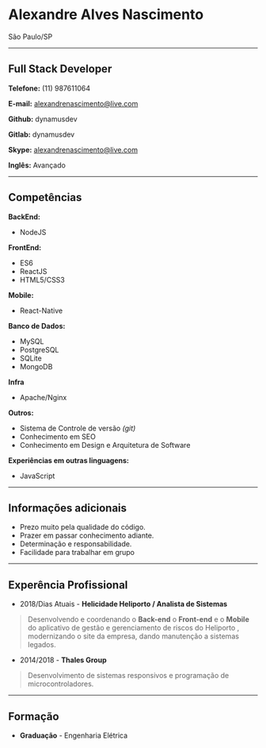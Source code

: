 # Alexandre Alves Nascimento
São Paulo/SP

---

## Full Stack Developer


**Telefone:** (11) 987611064

**E-mail:** alexandrenascimento@live.com

**Github:** dynamusdev

**Gitlab:** dynamusdev

**Skype:** alexandrenascimento@live.com

**Inglês:** Avançado



---

## Competências

**BackEnd:**
* NodeJS

**FrontEnd:**
* ES6
* ReactJS
* HTML5/CSS3

**Mobile:**
* React-Native

**Banco de Dados:**
* MySQL
* PostgreSQL
* SQLite
* MongoDB

**Infra**
* Apache/Nginx

**Outros:**
* Sistema de Controle de versão *(git)*
* Conhecimento em SEO
* Conhecimento em Design e Arquitetura de Software


**Experiências em outras linguagens:**
* JavaScript
---

## Informações adicionais

* Prezo muito pela qualidade do código.
* Prazer em passar conhecimento adiante.
* Determinação e responsabilidade.
* Facilidade para trabalhar em grupo

---

## Experência Profissional
* 2018/Dias Atuais - **Helicidade Heliporto / Analista de Sistemas**
> Desenvolvendo e coordenando o **Back-end** o **Front-end** e o **Mobile** do aplicativo de gestão e gerenciamento de riscos do Heliporto , modernizando o site da empresa, dando manutenção a sistemas legados.

* 2014/2018 - **Thales Group**
> Desenvolvimento de sistemas responsivos e programação de microcontroladores.


---

## Formação

* **Graduação** - Engenharia Elétrica
